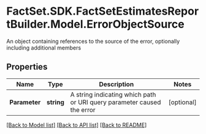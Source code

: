 # FactSet.SDK.FactSetEstimatesReportBuilder.Model.ErrorObjectSource
An object containing references to the source of the error, optionally including additional members

## Properties

Name | Type | Description | Notes
------------ | ------------- | ------------- | -------------
**Parameter** | **string** | A string indicating which path or URI query parameter caused the error | [optional] 

[[Back to Model list]](../README.md#documentation-for-models) [[Back to API list]](../README.md#documentation-for-api-endpoints) [[Back to README]](../README.md)

